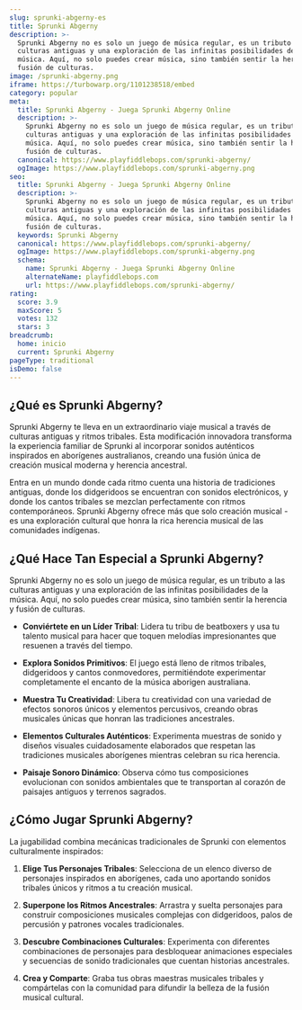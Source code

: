 ```yaml
---
slug: sprunki-abgerny-es
title: Sprunki Abgerny
description: >-
  Sprunki Abgerny no es solo un juego de música regular, es un tributo a las
  culturas antiguas y una exploración de las infinitas posibilidades de la
  música. Aquí, no solo puedes crear música, sino también sentir la herencia y
  fusión de culturas.
image: /sprunki-abgerny.png
iframe: https://turbowarp.org/1101238518/embed
category: popular
meta:
  title: Sprunki Abgerny - Juega Sprunki Abgerny Online
  description: >-
    Sprunki Abgerny no es solo un juego de música regular, es un tributo a las
    culturas antiguas y una exploración de las infinitas posibilidades de la
    música. Aquí, no solo puedes crear música, sino también sentir la herencia y
    fusión de culturas.
  canonical: https://www.playfiddlebops.com/sprunki-abgerny/
  ogImage: https://www.playfiddlebops.com/sprunki-abgerny.png
seo:
  title: Sprunki Abgerny - Juega Sprunki Abgerny Online
  description: >-
    Sprunki Abgerny no es solo un juego de música regular, es un tributo a las
    culturas antiguas y una exploración de las infinitas posibilidades de la
    música. Aquí, no solo puedes crear música, sino también sentir la herencia y
    fusión de culturas.
  keywords: Sprunki Abgerny
  canonical: https://www.playfiddlebops.com/sprunki-abgerny/
  ogImage: https://www.playfiddlebops.com/sprunki-abgerny.png
  schema:
    name: Sprunki Abgerny - Juega Sprunki Abgerny Online
    alternateName: playfiddlebops.com
    url: https://www.playfiddlebops.com/sprunki-abgerny/
rating:
  score: 3.9
  maxScore: 5
  votes: 132
  stars: 3
breadcrumb:
  home: inicio
  current: Sprunki Abgerny
pageType: traditional
isDemo: false
---
```


## ¿Qué es Sprunki Abgerny?

Sprunki Abgerny te lleva en un extraordinario viaje musical a través de culturas antiguas y ritmos tribales. Esta modificación innovadora transforma la experiencia familiar de Sprunki al incorporar sonidos auténticos inspirados en aborígenes australianos, creando una fusión única de creación musical moderna y herencia ancestral.

Entra en un mundo donde cada ritmo cuenta una historia de tradiciones antiguas, donde los didgeridoos se encuentran con sonidos electrónicos, y donde los cantos tribales se mezclan perfectamente con ritmos contemporáneos. Sprunki Abgerny ofrece más que solo creación musical - es una exploración cultural que honra la rica herencia musical de las comunidades indígenas.

## ¿Qué Hace Tan Especial a Sprunki Abgerny?

Sprunki Abgerny no es solo un juego de música regular, es un tributo a las culturas antiguas y una exploración de las infinitas posibilidades de la música. Aquí, no solo puedes crear música, sino también sentir la herencia y fusión de culturas.

- **Conviértete en un Líder Tribal**: Lidera tu tribu de beatboxers y usa tu talento musical para hacer que toquen melodías impresionantes que resuenen a través del tiempo.

- **Explora Sonidos Primitivos**: El juego está lleno de ritmos tribales, didgeridoos y cantos conmovedores, permitiéndote experimentar completamente el encanto de la música aborigen australiana.

- **Muestra Tu Creatividad**: Libera tu creatividad con una variedad de efectos sonoros únicos y elementos percusivos, creando obras musicales únicas que honran las tradiciones ancestrales.

- **Elementos Culturales Auténticos**: Experimenta muestras de sonido y diseños visuales cuidadosamente elaborados que respetan las tradiciones musicales aborígenes mientras celebran su rica herencia.

- **Paisaje Sonoro Dinámico**: Observa cómo tus composiciones evolucionan con sonidos ambientales que te transportan al corazón de paisajes antiguos y terrenos sagrados.

## ¿Cómo Jugar Sprunki Abgerny?

La jugabilidad combina mecánicas tradicionales de Sprunki con elementos culturalmente inspirados:

1. **Elige Tus Personajes Tribales**: Selecciona de un elenco diverso de personajes inspirados en aborígenes, cada uno aportando sonidos tribales únicos y ritmos a tu creación musical.

1. **Superpone los Ritmos Ancestrales**: Arrastra y suelta personajes para construir composiciones musicales complejas con didgeridoos, palos de percusión y patrones vocales tradicionales.

1. **Descubre Combinaciones Culturales**: Experimenta con diferentes combinaciones de personajes para desbloquear animaciones especiales y secuencias de sonido tradicionales que cuentan historias ancestrales.

1. **Crea y Comparte**: Graba tus obras maestras musicales tribales y compártelas con la comunidad para difundir la belleza de la fusión musical cultural.